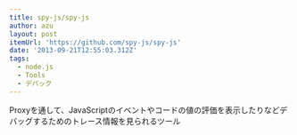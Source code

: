 ```yaml
---
title: spy-js/spy-js
author: azu
layout: post
itemUrl: 'https://github.com/spy-js/spy-js'
date: '2013-09-21T12:55:03.312Z'
tags:
  - node.js
  - Tools
  - デバック
---
```

Proxyを通して、JavaScriptのイベントやコードの値の評価を表示したりなどデバッグするためのトレース情報を見られるツール
